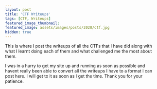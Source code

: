 ```yaml
---
layout: post
title: 'CTF Writeups'
tags: [CTF, Writeups]
featured_image_thumbnail:
featured_image: assets/images/posts/2020/ctf.jpg
hidden: true
---
```

This is where I post the writeups of all the CTFs that I have did along with what I learnt doing each of them and what challenged me the most about them.


I was in a hurry to get my site up and running as soon as possible and havent really been able to convert all the writeups I have to a format I can post here. I will get to it as soon as I get the time. Thank you for your patience.